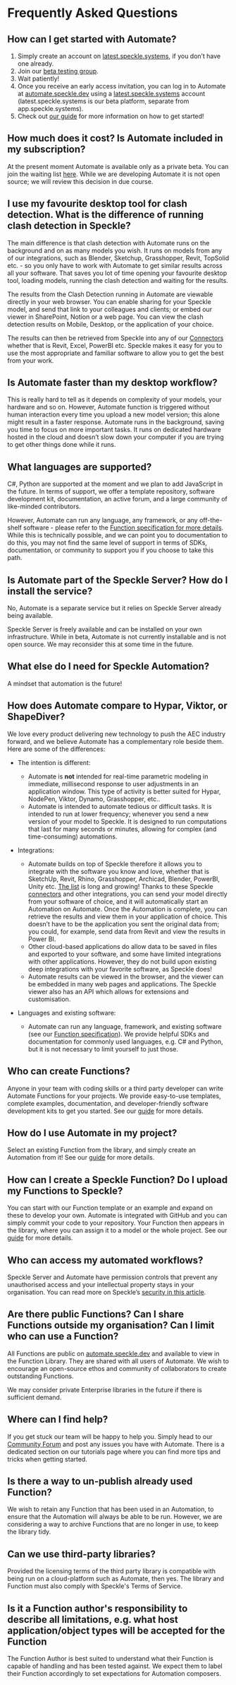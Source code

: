 # Frequently Asked Questions

## How can I get started with Automate?

1. Simply create an account on [latest.speckle.systems](http://latest.speckle.systems), if you don’t have one already.
1. Join our [beta testing group](https://forms.gle/15NHa9h8sYvUHG2e6).
1. Wait patiently!
1. Once you receive an early access invitation, you can log in to Automate at [automate.speckle.dev](http://automate.speckle.dev) using a [latest.speckle.systems](http://latest.speckle.systems) account (latest.speckle.systems is our beta platform, separate from app.speckle.systems).
1. Check out [our guide](https://speckle.guide/automate/) for more information on how to get started!

## How much does it cost? Is Automate included in my subscription?

At the present moment Automate is available only as a private beta. You can join the waiting list [here](https://forms.gle/15NHa9h8sYvUHG2e6). While we are developing Automate it is not open source; we will review this decision in due course.

## I use my favourite desktop tool for clash detection. What is the difference of running clash detection in Speckle?

The main difference is that clash detection with Automate runs on the background and on as many models you wish. It runs on models from any of our integrations, such as Blender, Sketchup, Grasshopper, Revit, TopSolid etc. - so you only have to work with Automate to get similar results across all your software. That saves you lot of time opening your favourite desktop tool, loading models, running the clash detection and waiting for the results.

The results from the Clash Detection running in Automate are viewable directly in your web browser. You can enable sharing for your Speckle model, and send that link to your colleagues and clients; or embed our viewer in SharePoint, Notion or a web page. You can view the clash detection results on Mobile, Desktop, or the application of your choice.

The results can then be retrieved from Speckle into any of our [Connectors](https://speckle.systems/features/connectors/) whether that is Revit, Excel, PowerBI etc. Speckle makes it easy for you to use the most appropriate and familiar software to allow you to get the best from your work.

## Is Automate faster than my desktop workflow?

This is really hard to tell as it depends on complexity of your models, your hardware and so on. However, Automate function is triggered without human interaction every time you upload a new model version; this alone might result in a faster response. Automate runs in the background, saving you time to focus on more important tasks. It runs on dedicated hardware hosted in the cloud and doesn’t slow down your computer if you are trying to get other things done while it runs.

## What languages are supported?

C#, Python are supported at the moment and we plan to add JavaScript in the future. In terms of support, we offer a template repository, software development kit, documentation, an active forum, and a large community of like-minded contributors.

However, Automate can run any language, any framework, or any off-the-shelf software - please refer to the [Function specification for more details](./function-specification). While this is technically possible, and we can point you to documentation  to do this, you may not find the same level of support in terms of SDKs, documentation, or community to support you if you choose to take this path.

## Is Automate part of the Speckle Server? How do I install the service?

No, Automate is a separate service but it relies on Speckle Server already being available.

Speckle Server is freely available and can be installed on your own infrastructure. While in beta, Automate is not currently installable and is not open source. We may reconsider this at some time in the future.

## What else do I need for Speckle Automation?

A mindset that automation is the future!

## How does Automate compare to Hypar, Viktor, or ShapeDiver?

We love every product delivering new technology to push the AEC industry forward, and we believe Automate has a complementary role beside them. Here are some of the differences:

- The intention is different:
  - Automate is **not** intended for real-time parametric modeling in immediate, millisecond response to user adjustments in an application window. This type of activity is better suited for Hypar, NodePen, Viktor, Dynamo, Grasshopper, etc..
  - Automate is intended to automate tedious or difficult tasks. It is intended to run at lower frequency; whenever you send a new version of your model to Speckle. It is designed to run computations that last for many seconds or minutes, allowing for complex (and time-consuming) automations.

- Integrations:
  - Automate builds on top of Speckle therefore it allows you to integrate with the software you know and love, whether that is SketchUp, Revit, Rhino, Grasshopper, Archicad, Blender, PowerBI, Unity etc. [The list](https://speckle.systems/features/connectors/) is long and growing! Thanks to these Speckle [connectors](https://speckle.systems/features/connectors/) and other integrations, you can send your model directly from your software of choice, and it will automatically start an Automation on Automate. Once the Automation is complete, you can retrieve the results and view them in your application of choice. This doesn’t have to be the application you sent the original data from; you could, for example, send data from Revit and view the results in Power BI.
  - Other cloud-based applications do allow data to be saved in files and exported to your software, and some have limited integrations with other applications. However, they do not build upon existing deep integrations with your favorite software, as Speckle does!
  - Automate results can be viewed in the browser, and the viewer can be embedded in many web pages and applications. The Speckle viewer also has an API which allows for extensions and customisation.
- Languages and existing software:
  - Automate can run any language, framework, and existing software (see our [Function specification](./function-specification)). We provide helpful SDKs and documentation for commonly used languages, e.g. C# and Python, but it is not necessary to limit yourself to just those.

## Who can create Functions?

Anyone in your team with coding skills or a third party developer can write Automate Functions for your projects. We provide easy-to-use templates, complete examples, documentation, and developer-friendly software development kits to get you started. See our [guide](./create-function) for more details.

## How do I use Automate in my project?

Select an existing Function from the library, and simply create an Automation from it! See our [guide](./create-automation) for more details.

## How can I create a Speckle Function? Do I upload my Functions to Speckle?

You can start with our Function template or an example and expand on these to develop your own. Automate is integrated with GitHub and you can simply commit your code to your repository. Your Function then appears in the library, where you can assign it to a model or the whole project. See our [guide](./create-function) for more details.

## Who can access my automated workflows?

Speckle Server and Automate have permission controls that prevent any unauthorised access and your intellectual property stays in your organisation. You can read more on Speckle’s [security in this article](https://speckle.systems/security/).

## Are there public Functions? Can I share Functions outside my organisation? Can I limit who can use a Function?

All Functions are public on [automate.speckle.dev](http://automate.speckle.dev) and available to view in the Function Library. They are shared with all users of Automate. We wish to encourage an open-source ethos and community of collaborators to create outstanding Functions.

We may consider private Enterprise libraries in the future if there is sufficient demand.

## Where can I find help?

If you get stuck our team will be happy to help you. Simply head to our [Community Forum](https://speckle.community/invites/Fbk5j1wbRW) and post any issues you have with Automate. There is a dedicated section on our tutorials page where you can find more tips and tricks when getting started.

## Is there a way to un-publish already used Function?

We wish to retain any Function that has been used in an Automation, to ensure that the Automation will always be able to be run. However, we are considering a way to archive Functions that are no longer in use, to keep the library tidy.

## Can we use third-party libraries?

Provided the licensing terms of the third party library is compatible with being run on a cloud-platform such as Automate, then yes. The library and Function must also comply with Speckle's Terms of Service.

## Is it a Function author's responsibility to describe all limitations, e.g. what host application/object types will be accepted for the Function

The Function Author is best suited to understand what their Function is capable of handling and has been tested against. We expect them to label their Function accordingly to set expectations for Automation composers.
